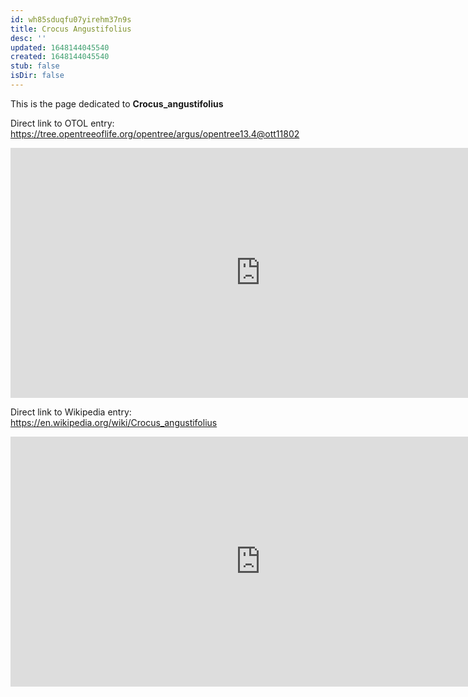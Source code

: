 ```yaml
---
id: wh85sduqfu07yirehm37n9s
title: Crocus Angustifolius
desc: ''
updated: 1648144045540
created: 1648144045540
stub: false
isDir: false
---
```

This is the page dedicated to **Crocus_angustifolius**


Direct link to OTOL entry: https://tree.opentreeoflife.org/opentree/argus/opentree13.4@ott11802



<html>
    <body>
    <iframe src="https://tree.opentreeoflife.org/opentree/argus/opentree13.4@ott11802"
    width="800" height="400" frameborder="0" allowfullscreen> </iframe>
    </body>
</html>
    


Direct link to Wikipedia entry: https://en.wikipedia.org/wiki/Crocus_angustifolius



<html>
    <body>
    <iframe src="https://en.wikipedia.org/wiki/Crocus_angustifolius"
    width="800" height="400" frameborder="0" allowfullscreen> </iframe>
    </body>
</html>
    

